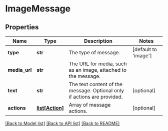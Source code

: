 # ImageMessage

## Properties
Name | Type | Description | Notes
------------ | ------------- | ------------- | -------------
**type** | **str** | The type of message. | [default to 'image']
**media_url** | **str** | The URL for media, such as an image, attached to the message. | 
**text** | **str** | The text content of the message. Optional only if actions are provided. | [optional] 
**actions** | [**list[Action]**](Action.md) | Array of message actions. | [optional] 

[[Back to Model list]](../README.md#documentation-for-models) [[Back to API list]](../README.md#documentation-for-api-endpoints) [[Back to README]](../README.md)


